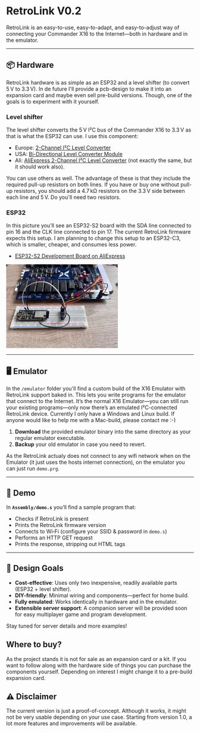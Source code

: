 # RetroLink V0.2

RetroLink is an easy-to-use, easy-to-adapt, and easy-to-adjust way of connecting your Commander X16 to the Internet—both in hardware and in the emulator.

---

## 📦 Hardware

RetroLink hardware is as simple as an ESP32 and a level shifter (to convert 5 V to 3.3 V). In de future I'll provide a pcb-design to make it into an expansion card and maybe even sell pre-build versions. Though, one of the goals is to experiment with it yourself.

### Level shifter

The level shifter converts the 5 V I²C bus of the Commander X16 to 3.3 V as that is what the ESP32 can use. I use this component:

* Europe: [2-Channel I²C Level Converter](https://funduinoshop.com/en/electronic-modules/interfaces-converters/signal-converter/2-channel-i2c-level-converter-3-5v?gQT=2)
* USA: [Bi-Directional Level Converter Module](https://www.amazon.com/Channel-Converter-Bi-Directional-Module-Arduino/dp/B09SQ1NJC9)
* Ali: [AliExpress 2-Channel I²C Level Converter](https://nl.aliexpress.com/item/1005008505093208.html?gatewayAdapt=glo2nld) (not exactly the same, but it should work also).

You can use others as well. The advantage of these is that they include the required pull-up resistors on both lines. If you have or buy one without pull-up resistors, you should add a 4.7 kΩ resistors on the 3.3 V side between each line and 5 V. Do you'll need two resistors.

### ESP32

In this picture you'll see an ESP32-S2 board with the SDA line connected to pin 16 and the CLK line connected to pin 17. The current RetroLink firmware expects this setup. I am planning to change this setup to an ESP32-C3, which is smaller, cheaper, and consumes less power.

* [ESP32-S2 Development Board on AliExpress](https://nl.aliexpress.com/item/1005004499308167.html)

<img src="/Images/hardware.jpg" width="300px" alt="RetroLink Hardware" />

---

## 🖥️ Emulator

In the `/emulator` folder you'll find a custom build of the X16 Emulator with RetroLink support baked in. This lets you write programs for the emulator that connect to the Internet. It’s the normal X16 Emulator—you can still run your existing programs—only now there’s an emulated I²C-connected RetroLink device. Currently I only have a Windows and Linux build. If anyone would like to help me with a Mac-build, please contact me :-)

1. **Download** the provided emulator binary into the same directory as your regular emulator executable.
2. **Backup** your old emulator in case you need to revert.

As the RetroLink actualy does not connect to any wifi network when on the Emulator (it just uses the hosts internet connection), on the emulator you can just run `demo.prg`.

---

## 🚀 Demo

In **`Assembly/demo.s`** you’ll find a sample program that:

* Checks if RetroLink is present
* Prints the RetroLink firmware version
* Connects to Wi‑Fi (configure your SSID & password in `demo.s`)
* Performs an HTTP GET request
* Prints the response, stripping out HTML tags

---

## 🎯 Design Goals

* **Cost-effective**: Uses only two inexpensive, readily available parts (ESP32 + level shifter).
* **DIY-friendly**: Minimal wiring and components—perfect for home build.
* **Fully emulated**: Works identically in hardware and in the emulator.
* **Extensible server support**: A companion server will be provided soon for easy multiplayer game and program development.

Stay tuned for server details and more examples!

## Where to buy?

As the project stands it is not for sale as an expansion card or a kit. If you want to follow along with the hardware side of things you can purchase the components yourself. Depending on interest I might change it to a pre-build expansion card.

## ⚠️ Disclaimer

The current version is just a proof-of-concept. Although it works, it might not be very usable depending on your use case. Starting from version 1.0, a lot more features and improvements will be available.
